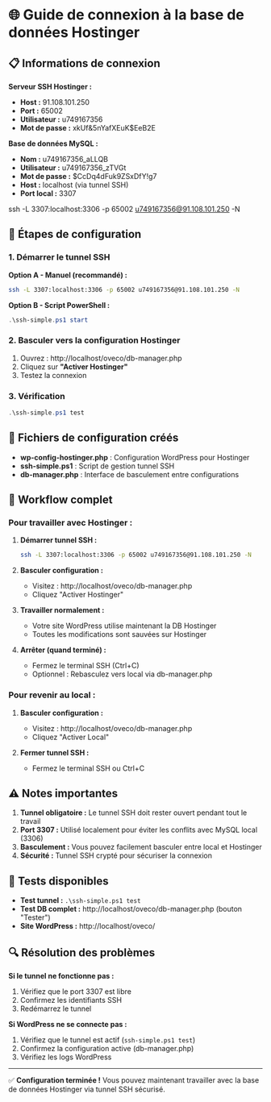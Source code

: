 # 🌐 Guide de connexion à la base de données Hostinger

## 📋 Informations de connexion

**Serveur SSH Hostinger :**
- **Host :** 91.108.101.250
- **Port :** 65002
- **Utilisateur :** u749167356
- **Mot de passe :** xkUf&5nYafXEuK$EeB2E

**Base de données MySQL :**
- **Nom :** u749167356_aLLQB
- **Utilisateur :** u749167356_zTVGt
- **Mot de passe :** $CcDq4dFuk9ZSxDfY!g7
- **Host :** localhost (via tunnel SSH)
- **Port local :** 3307

ssh -L 3307:localhost:3306 -p 65002 u749167356@91.108.101.250 -N

## 🔧 Étapes de configuration

### 1. Démarrer le tunnel SSH

**Option A - Manuel (recommandé) :**
```bash
ssh -L 3307:localhost:3306 -p 65002 u749167356@91.108.101.250 -N
```

**Option B - Script PowerShell :**
```powershell
.\ssh-simple.ps1 start
```

### 2. Basculer vers la configuration Hostinger

1. Ouvrez : http://localhost/oveco/db-manager.php
2. Cliquez sur **"Activer Hostinger"**
3. Testez la connexion

### 3. Vérification

```powershell
.\ssh-simple.ps1 test
```

## 📁 Fichiers de configuration créés

- **wp-config-hostinger.php** : Configuration WordPress pour Hostinger
- **ssh-simple.ps1** : Script de gestion tunnel SSH
- **db-manager.php** : Interface de basculement entre configurations

## 🎯 Workflow complet

### Pour travailler avec Hostinger :

1. **Démarrer tunnel SSH :**
   ```bash
   ssh -L 3307:localhost:3306 -p 65002 u749167356@91.108.101.250 -N
   ```

2. **Basculer configuration :**
   - Visitez : http://localhost/oveco/db-manager.php
   - Cliquez "Activer Hostinger"

3. **Travailler normalement :**
   - Votre site WordPress utilise maintenant la DB Hostinger
   - Toutes les modifications sont sauvées sur Hostinger

4. **Arrêter (quand terminé) :**
   - Fermez le terminal SSH (Ctrl+C)
   - Optionnel : Rebasculez vers local via db-manager.php

### Pour revenir au local :

1. **Basculer configuration :**
   - Visitez : http://localhost/oveco/db-manager.php
   - Cliquez "Activer Local"

2. **Fermer tunnel SSH :**
   - Fermez le terminal SSH ou Ctrl+C

## ⚠️ Notes importantes

1. **Tunnel obligatoire :** Le tunnel SSH doit rester ouvert pendant tout le travail
2. **Port 3307 :** Utilisé localement pour éviter les conflits avec MySQL local (3306)
3. **Basculement :** Vous pouvez facilement basculer entre local et Hostinger
4. **Sécurité :** Tunnel SSH crypté pour sécuriser la connexion

## 🧪 Tests disponibles

- **Test tunnel :** `.\ssh-simple.ps1 test`
- **Test DB complet :** http://localhost/oveco/db-manager.php (bouton "Tester")
- **Site WordPress :** http://localhost/oveco/

## 🔍 Résolution des problèmes

**Si le tunnel ne fonctionne pas :**
1. Vérifiez que le port 3307 est libre
2. Confirmez les identifiants SSH
3. Redémarrez le tunnel

**Si WordPress ne se connecte pas :**
1. Vérifiez que le tunnel est actif (`ssh-simple.ps1 test`)
2. Confirmez la configuration active (db-manager.php)
3. Vérifiez les logs WordPress

---

✅ **Configuration terminée !** Vous pouvez maintenant travailler avec la base de données Hostinger via tunnel SSH sécurisé.
